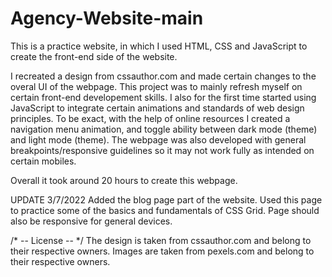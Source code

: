 # Agency-Website-main
This is a practice website, in which I used HTML, CSS and JavaScript to create the front-end side of the website.

I recreated a design from cssauthor.com and made certain changes to the overal UI of the webpage.
This project was to mainly refresh myself on certain front-end developement skills.
I also for the first time started using JavaScript to integrate certain animations and standards of web design principles. To be exact, with the help of online resources I created a navigation menu animation, and toggle ability between dark mode (theme) and light mode (theme).
The webpage was also developed with general breakpoints/responsive guidelines so it may not work fully as intended on certain mobiles.

Overall it took around 20 hours to create this webpage.

UPDATE 3/7/2022
Added the blog page part of the website.
Used this page to practice some of the basics and fundamentals of CSS Grid.
Page should also be responsive for general devices.

/* -- License -- */
The design is taken from cssauthor.com and belong to their respective owners.
Images are taken from pexels.com and belong to their respective owners.
